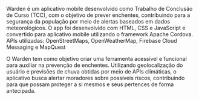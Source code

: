 Warden é um aplicativo mobile desenvolvido como Trabalho de Conclusão de Curso (TCC), com o objetivo de prever enchentes, contribuindo para a segurança da população por meio de alertas baseados em dados meteorológicos.
  O app foi desenvolvido com HTML, CSS e JavaScript e convertido para aplicativo mobile utilizando o framework Apache Cordova.
  APIs utilizadas: OpenStreetMaps, OpenWeatherMap, Firebase Cloud Messaging e MapQuest

O Warden tem como objetivo criar uma ferramenta acessível e funcional para auxiliar na prevenção de enchentes. Utilizando geolocalização do usuário e previsões de chuva obtidas por meio de APIs climáticas, o aplicativo busca alertar moradores sobre possíveis riscos, contribuindo para que possam proteger a si mesmos e seus pertences de forma antecipada.
